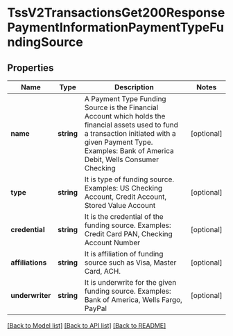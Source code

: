 # TssV2TransactionsGet200ResponsePaymentInformationPaymentTypeFundingSource

## Properties
Name | Type | Description | Notes
------------ | ------------- | ------------- | -------------
**name** | **string** | A Payment Type Funding Source is the Financial Account which holds the financial assets used to fund a transaction initiated with a given Payment Type. Examples: Bank of America Debit, Wells Consumer Checking | [optional] 
**type** | **string** | It is type of funding source. Examples: US Checking Account, Credit Account, Stored Value Account | [optional] 
**credential** | **string** | It is the credential of the funding source. Examples: Credit Card PAN, Checking Account Number | [optional] 
**affiliations** | **string** | It is affiliation of funding source such as Visa, Master Card, ACH. | [optional] 
**underwriter** | **string** | It is underwrite for the given funding source. Examples: Bank of America, Wells Fargo, PayPal | [optional] 

[[Back to Model list]](../README.md#documentation-for-models) [[Back to API list]](../README.md#documentation-for-api-endpoints) [[Back to README]](../README.md)


